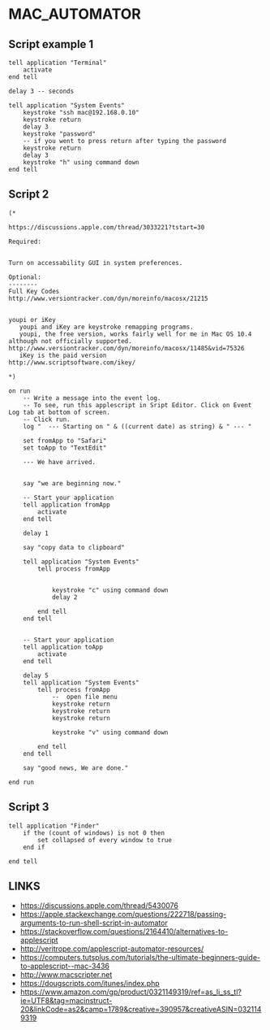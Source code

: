 
# MAC_AUTOMATOR


## Script example 1
    
```
tell application "Terminal"  
    activate  
end tell  
  
delay 3 -- seconds  
  
tell application "System Events"  
    keystroke "ssh mac@192.168.0.10"  
    keystroke return  
    delay 3  
    keystroke "password"  
    -- if you went to press return after typing the password  
    keystroke return  
    delay 3  
    keystroke "h" using command down  
end tell  
```

## Script 2
```
(*   
  
https://discussions.apple.com/thread/3033221?tstart=30  
  
Required:  
  
  
Turn on accessability GUI in system preferences.  
  
Optional:  
--------  
Full Key Codes  
http://www.versiontracker.com/dyn/moreinfo/macosx/21215  
  
  
youpi or iKey  
   youpi and iKey are keystroke remapping programs.  
   youpi, the free version, works fairly well for me in Mac OS 10.4 although not officially supported.   
http://www.versiontracker.com/dyn/moreinfo/macosx/11485&vid=75326  
   iKey is the paid version  
http://www.scriptsoftware.com/ikey/  
  
*)  
  
on run  
    -- Write a message into the event log.  
    -- To see, run this applescript in Sript Editor. Click on Event Log tab at bottom of screen.  
    -- Click run.  
    log "  --- Starting on " & ((current date) as string) & " --- "  
  
    set fromApp to "Safari"  
    set toApp to "TextEdit"  
  
    --- We have arrived.  
  
  
    say "we are beginning now."  
  
    -- Start your application  
    tell application fromApp  
        activate  
    end tell  
  
    delay 1  
  
    say "copy data to clipboard"  
  
    tell application "System Events"  
        tell process fromApp  
  
  
            keystroke "c" using command down  
            delay 2  
  
        end tell  
    end tell  
  
  
    -- Start your application  
    tell application toApp  
        activate  
    end tell  
  
    delay 5  
    tell application "System Events"  
        tell process fromApp  
            --  open file menu  
            keystroke return  
            keystroke return  
            keystroke return  
  
            keystroke "v" using command down  
  
        end tell  
    end tell  
  
    say "good news, We are done."  
  
end run
```
## Script 3
```
tell application "Finder"
	if the (count of windows) is not 0 then
		set collapsed of every window to true
	end if
    
end tell
```

## LINKS
- https://discussions.apple.com/thread/5430076
- https://apple.stackexchange.com/questions/222718/passing-arguments-to-run-shell-script-in-automator
- https://stackoverflow.com/questions/2164410/alternatives-to-applescript
- http://veritrope.com/applescript-automator-resources/
- https://computers.tutsplus.com/tutorials/the-ultimate-beginners-guide-to-applescript--mac-3436
- http://www.macscripter.net
- https://dougscripts.com/itunes/index.php
- https://www.amazon.com/gp/product/0321149319/ref=as_li_ss_tl?ie=UTF8&tag=macinstruct-20&linkCode=as2&camp=1789&creative=390957&creativeASIN=0321149319